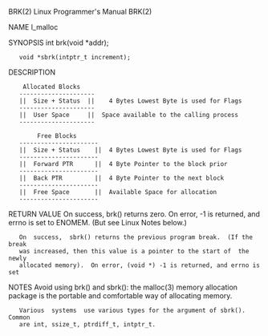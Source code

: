 BRK(2)                     Linux Programmer's Manual                    BRK(2)

NAME
       l_malloc

SYNOPSIS
       int brk(void *addr);

       void *sbrk(intptr_t increment);
       
DESCRIPTION

        Allocated Blocks
       ---------------------
       ||  Size + Status  ||	4 Bytes Lowest Byte is used for Flags
       ---------------------
       ||  User Space     ||  Space available to the calling process
       ---------------------
       
            Free Blocks
       ----------------------
       ||  Size + Status    ||  4 Bytes Lowest Byte is used for Flags
       ----------------------
       ||  Forward PTR      ||  4 Byte Pointer to the block prior
       ----------------------
       ||  Back PTR         ||  4 Byte Pointer to the next block
       ----------------------
       ||  Free Space       ||  Available Space for allocation
       ----------------------
       
 
 RETURN VALUE
       On success, brk() returns zero.  On error, -1 is returned, and errno is
       set to ENOMEM.  (But see Linux Notes below.)

       On  success,  sbrk() returns the previous program break.  (If the break
       was increased, then this value is a pointer to the start of  the  newly
       allocated memory).  On error, (void *) -1 is returned, and errno is set
       
 NOTES
       Avoid using brk() and sbrk(): the malloc(3) memory  allocation  package
       is the portable and comfortable way of allocating memory.

       Various  systems  use various types for the argument of sbrk().  Common
       are int, ssize_t, ptrdiff_t, intptr_t.